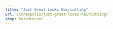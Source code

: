 ```yaml
---
title: "Just Great Looks Haircutting"
url: /coraopolis/just-great-looks-haircutting/
shop: hairdresser
---
```

